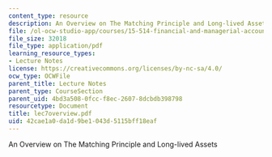 ```yaml
---
content_type: resource
description: An Overview on The Matching Principle and Long-lived Assets
file: /ol-ocw-studio-app/courses/15-514-financial-and-managerial-accounting-summer-2003/42cae1a0da1d9be1043d5115bff18eaf_lec7overview.pdf
file_size: 32018
file_type: application/pdf
learning_resource_types:
- Lecture Notes
license: https://creativecommons.org/licenses/by-nc-sa/4.0/
ocw_type: OCWFile
parent_title: Lecture Notes
parent_type: CourseSection
parent_uid: 4bd3a508-0fcc-f8ec-2607-8dcbdb398798
resourcetype: Document
title: lec7overview.pdf
uid: 42cae1a0-da1d-9be1-043d-5115bff18eaf
---
```

An Overview on The Matching Principle and Long-lived Assets